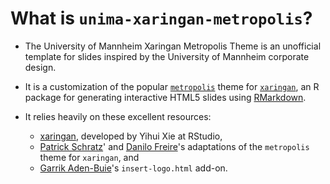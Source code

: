 # What is `unima-xaringan-metropolis`?

- The University of Mannheim Xaringan Metropolis Theme is an unofficial template for slides inspired by the University of Mannheim corporate design.
- It is a customization of the popular [`metropolis`](https://github.com/matze/mtheme) theme for [`xaringan`](https://bookdown.org/yihui/rmarkdown/xaringan.html), an R package for generating interactive HTML5 slides using [RMarkdown](https://bookdown.org/yihui/rmarkdown/).
- It relies heavily on these excellent resources:

    - [xaringan](https://github.com/yihui/xaringan), developed by Yihui Xie at RStudio,
    - [Patrick Schratz](https://github.com/pat-s/xaringan-metropolis)' and [Danilo Freire](https://github.com/danilofreire/xaringan-metropolis)'s adaptations of the `metropolis` theme for `xaringan`, and
    - [Garrik Aden-Buie](https://www.garrickadenbuie.com/blog/xaringan-tip-logo-all-slides/)'s `insert-logo.html` add-on.